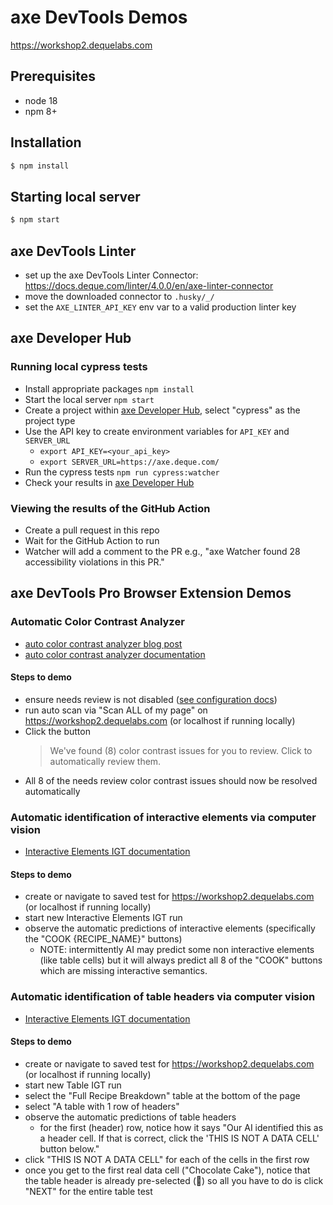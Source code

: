 # axe DevTools Demos

https://workshop2.dequelabs.com

## Prerequisites

- node 18
- npm 8+

## Installation

```sh
$ npm install
```

## Starting local server

```sh
$ npm start
```

## axe DevTools Linter

- set up the axe DevTools Linter Connector: https://docs.deque.com/linter/4.0.0/en/axe-linter-connector
- move the downloaded connector to `.husky/_/`
- set the `AXE_LINTER_API_KEY` env var to a valid production linter key

## axe Developer Hub

### Running local cypress tests

- Install appropriate packages `npm install`
- Start the local server `npm start`
- Create a project within [axe Developer Hub](https://axe.deque.com/axe-watcher/projects), select "cypress" as the project type
- Use the API key to create environment variables for `API_KEY` and `SERVER_URL`
  - `export API_KEY=<your_api_key>`
  - `export SERVER_URL=https://axe.deque.com/`
- Run the cypress tests `npm run cypress:watcher`
- Check your results in [axe Developer Hub](https://axe.deque.com/axe-watcher/projects)

### Viewing the results of the GitHub Action

- Create a pull request in this repo
- Wait for the GitHub Action to run
- Watcher will add a comment to the PR e.g., "axe Watcher found 28 accessibility violations in this PR."

## axe DevTools Pro Browser Extension Demos

### Automatic Color Contrast Analyzer

- [auto color contrast analyzer blog post](https://www.deque.com/blog/axe-devtools-extension-update-new-color-contrast-analyzer/)
- [auto color contrast analyzer documentation](https://docs.deque.com/devtools-html/4.0.0/en/devtools-color-contrast-resolver)

#### Steps to demo

- ensure needs review is not disabled ([see configuration docs](https://docs.deque.com/devtools-html/4.0.0/en/devtools-configuration#general-settings))
- run auto scan via "Scan ALL of my page" on https://workshop2.dequelabs.com (or localhost if running locally)
- Click the button
  > We've found (8) color contrast issues for you to review. Click to automatically review them.
- All 8 of the needs review color contrast issues should now be resolved automatically

### Automatic identification of interactive elements via computer vision

- [Interactive Elements IGT documentation](https://docs.deque.com/devtools-html/4.0.0/en/devtools-igt-interactive-elements)

#### Steps to demo

- create or navigate to saved test for https://workshop2.dequelabs.com (or localhost if running locally)
- start new Interactive Elements IGT run
- observe the automatic predictions of interactive elements (specifically the "COOK {RECIPE_NAME}" buttons)
  - NOTE: intermittently AI may predict some non interactive elements (like table cells) but it will always predict all 8 of the "COOK" buttons which are missing interactive semantics.

### Automatic identification of table headers via computer vision

- [Interactive Elements IGT documentation](https://docs.deque.com/devtools-html/4.0.0/en/devtools-igt-table)

#### Steps to demo

- create or navigate to saved test for https://workshop2.dequelabs.com (or localhost if running locally)
- start new Table IGT run
- select the "Full Recipe Breakdown" table at the bottom of the page
- select "A table with 1 row of headers"
- observe the automatic predictions of table headers
  - for the first (header) row, notice how it says "Our AI identified this as a header cell. If that is correct, click the 'THIS IS NOT A DATA CELL' button below."
- click "THIS IS NOT A DATA CELL" for each of the cells in the first row
- once you get to the first real data cell ("Chocolate Cake"), notice that the table header is already pre-selected (:robot:) so all you have to do is click "NEXT" for the entire table test
